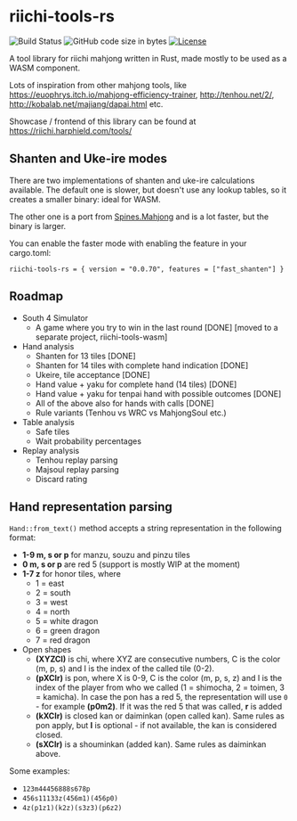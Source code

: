 # riichi-tools-rs

![Build Status](https://github.com/harphield/riichi-tools-rs/workflows/Build,%20test%20and%20Clippy/badge.svg)
![GitHub code size in bytes](https://img.shields.io/github/languages/code-size/harphield/riichi-tools-rs)
[![License](https://img.shields.io/github/license/harphield/riichi-tools-rs)](https://github.com/harphield/riichi-tools-rs/blob/master/LICENSE)

A tool library for riichi mahjong written in Rust, made mostly to be used as a WASM component.

Lots of inspiration from other mahjong tools, like https://euophrys.itch.io/mahjong-efficiency-trainer, http://tenhou.net/2/, 
http://kobalab.net/majiang/dapai.html etc.

Showcase / frontend of this library can be found at https://riichi.harphield.com/tools/

## Shanten and Uke-ire modes
There are two implementations of shanten and uke-ire calculations available. The default one is slower, but doesn't
use any lookup tables, so it creates a smaller binary: ideal for WASM.

The other one is a port from [Spines.Mahjong](https://github.com/spinesheath/Spines.Mahjong) and is a lot faster,
but the binary is larger.

You can enable the faster mode with enabling the feature in your cargo.toml:

`riichi-tools-rs = { version = "0.0.70", features = ["fast_shanten"] }`

## Roadmap
- South 4 Simulator
    - A game where you try to win in the last round [DONE] [moved to a separate project, riichi-tools-wasm]
- Hand analysis
    - Shanten for 13 tiles [DONE]
    - Shanten for 14 tiles with complete hand indication [DONE]
    - Ukeire, tile acceptance [DONE]    
    - Hand value + yaku for complete hand (14 tiles) [DONE]
    - Hand value + yaku for tenpai hand with possible outcomes [DONE]
    - All of the above also for hands with calls [DONE]
    - Rule variants (Tenhou vs WRC vs MahjongSoul etc.)
- Table analysis
    - Safe tiles
    - Wait probability percentages
- Replay analysis
    - Tenhou replay parsing
    - Majsoul replay parsing
    - Discard rating

## Hand representation parsing
`Hand::from_text()` method accepts a string representation in the following format:

- **1-9 m, s or p** for manzu, souzu and pinzu tiles
- **0 m, s or p** are red 5 (support is mostly WIP at the moment)
- **1-7 z** for honor tiles, where
    - 1 = east
    - 2 = south
    - 3 = west
    - 4 = north
    - 5 = white dragon
    - 6 = green dragon
    - 7 = red dragon
- Open shapes
    - **(XYZCI)** is chi, where XYZ are consecutive numbers, C is the color (m, p, s) and I is the index of the called tile (0-2).
    - **(pXCIr)** is pon, where X is 0-9, C is the color (m, p, s, z) and I is the index of the player from who we called (1 = shimocha, 2 = toimen, 3 = kamicha). In case the pon has a red 5, the representation will use `0` - for example **(p0m2)**. If it was the red 5 that was called, **r** is added
    - **(kXCIr)** is closed kan or daiminkan (open called kan). Same rules as pon apply, but **I** is optional - if not available, the kan is considered closed.
    - **(sXCIr)** is a shouminkan (added kan). Same rules as daiminkan above.
  
Some examples:
- `123m44456888s678p`
- `456s11133z(456m1)(456p0)`
- `4z(p1z1)(k2z)(s3z3)(p6z2)`